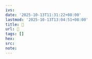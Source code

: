 ```yaml
---
ivs:
date: '2025-10-13T11:31:22+08:00'
lastmod: '2025-10-13T13:04:51+08:00'
title: 󰩊
url: 󰩊
tags: []
hex: 
src:
note:
---
```


